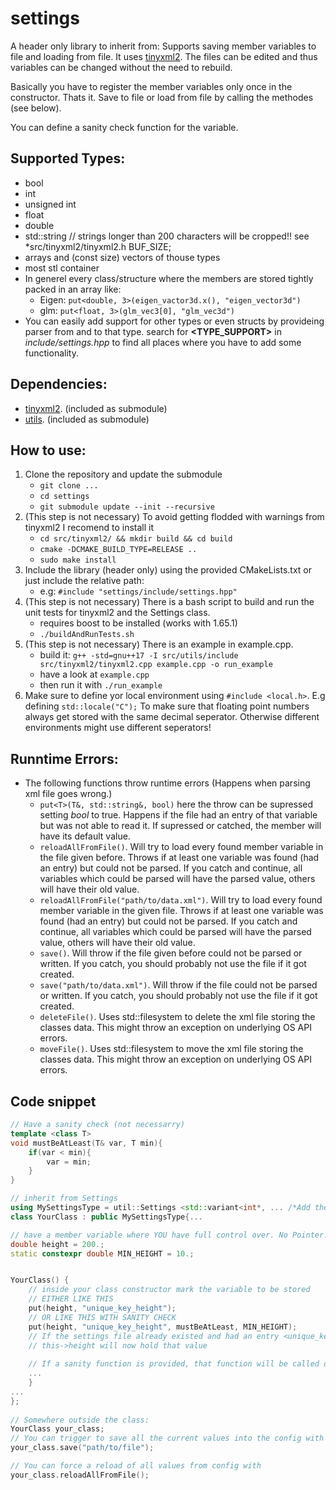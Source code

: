 # settings
A header only library to inherit from: Supports saving member variables to file and loading from file. It uses [tinyxml2](https://github.com/leethomason/tinyxml2).
The files can be edited and thus variables can be changed without the need to rebuild.

Basically you have to register the member variables only once in the constructor. Thats it. Save to file or load from file by calling the methodes (see below).

You can define a sanity check function for the variable.

## Supported Types:
 * bool
 * int
 * unsigned int
 * float
 * double
 * std::string // strings longer than 200 characters will be cropped!! see *src/tinyxml2/tinyxml2.h BUF_SIZE;
 * arrays and (const size) vectors of thouse types
 * most stl container
 * In generel every class/structure where the members are stored tightly packed in an array like:
     * Eigen: `put<double, 3>(eigen_vactor3d.x(), "eigen_vector3d")`
     * glm:   `put<float, 3>(glm_vec3[0], "glm_vec3d")` 
 * You can easily add support for other types or even structs by provideing parser from and to that type. search for **&lt;TYPE_SUPPORT&gt;** in *include/settings.hpp* to find all places where you have to add some functionality.
 
## Dependencies:
 * [tinyxml2](https://github.com/leethomason/tinyxml2). (included as submodule)
 * [utils](https://github.com/Jakobimatrix/utils). (included as submodule)
 
## How to use:
 1. Clone the repository and update the submodule
    * `git clone ...`
    * `cd settings`
    * `git submodule update --init --recursive`
 2. (This step is not necessary) To avoid getting flodded with warnings from tinyxml2 I recomend to install it
    * `cd src/tinyxml2/ && mkdir build && cd build`
    * `cmake -DCMAKE_BUILD_TYPE=RELEASE ..`
    * `sudo make install`
 3. Include the library (header only) using the provided CMakeLists.txt or just include the relative path: 
    * e.g: `#include "settings/include/settings.hpp"`
 4. (This step is not necessary) There is a bash script to build and run the unit tests for tinyxml2 and the Settings class.
    * requires boost to be installed (works with 1.65.1)
    * `./buildAndRunTests.sh`
 5. (This step is not necessary) There is an example in example.cpp.
    * build it: `g++ -std=gnu++17 -I src/utils/include src/tinyxml2/tinyxml2.cpp example.cpp -o run_example`
    * have a look at `example.cpp`
    * then run it with `./run_example`
 6. Make sure to define yor local environment using `#include <local.h>`. E.g defining `std::locale("C");` To make sure that floating point numbers always get stored with the same decimal seperator. Otherwise different environments might use different seperators!
    
  ## Runntime Errors:
 *  The following functions throw runtime errors (Happens when parsing xml file goes wrong.)
    * `put<T>(T&, std::string&, bool)` here the throw can be supressed setting *bool* to true. Happens if the file had an entry of that variable but was not able to read it. If supressed or catched, the member will have its default value.
    * `reloadAllFromFile()`. Will try to load every found member variable in the file given before. Throws if at least one variable was found (had an entry) but could not be parsed. If you catch and continue, all variables which could be parsed will have the parsed value, others will have their old value.
    * `reloadAllFromFile("path/to/data.xml")`. Will try to load every found member variable in the given file. Throws if at least one variable was found (had an entry) but could not be parsed. If you catch and continue, all variables which could be parsed will have the parsed value, others will have their old value.
    * `save()`. Will throw if the file given before could not be parsed or written. If you catch, you should probably not use the file if it got created.
    * `save("path/to/data.xml")`. Will throw if the file could not be parsed or written. If you catch, you should probably not use the file if it got created.
    * `deleteFile()`. Uses std::filesystem to delete the xml file storing the classes data. This might throw an exception on underlying OS API errors.
    * `moveFile()`. Uses std::filesystem to move the xml file storing the classes data. This might throw an exception on underlying OS API errors.

## Code snippet

```cpp
// Have a sanity check (not necessarry)
template <class T>
void mustBeAtLeast(T& var, T min){
	if(var < min){
		var = min;
	}
}

// inherit from Settings
using MySettingsType = util::Settings <std::variant<int*, ... /*Add the types you want to save here as Pointers*/, std::map<std::string, int>*,...>>
class YourClass : public MySettingsType{...

// have a member variable where YOU have full control over. No Pointer!
double height = 200.;
static constexpr double MIN_HEIGHT = 10.;


YourClass() {
	// inside your class constructor mark the variable to be stored
	// EITHER LIKE THIS
	put(height, "unique_key_height");
	// OR LIKE THIS WITH SANITY CHECK
	put(height, "unique_key_height", mustBeAtLeast, MIN_HEIGHT); 
	// If the settings file already existed and had an entry <unique_key_height>...</unique_key_height> 
	// this->height will now hold that value
	
	// If a sanity function is provided, that function will be called on every load from config and every save to config.
	...
	}
...
};
	
// Somewhere outside the class:
YourClass your_class;
// You can trigger to save all the current values into the config with
your_class.save("path/to/file");

// You can force a reload of all values from config with
your_class.reloadAllFromFile();
```
	
 
